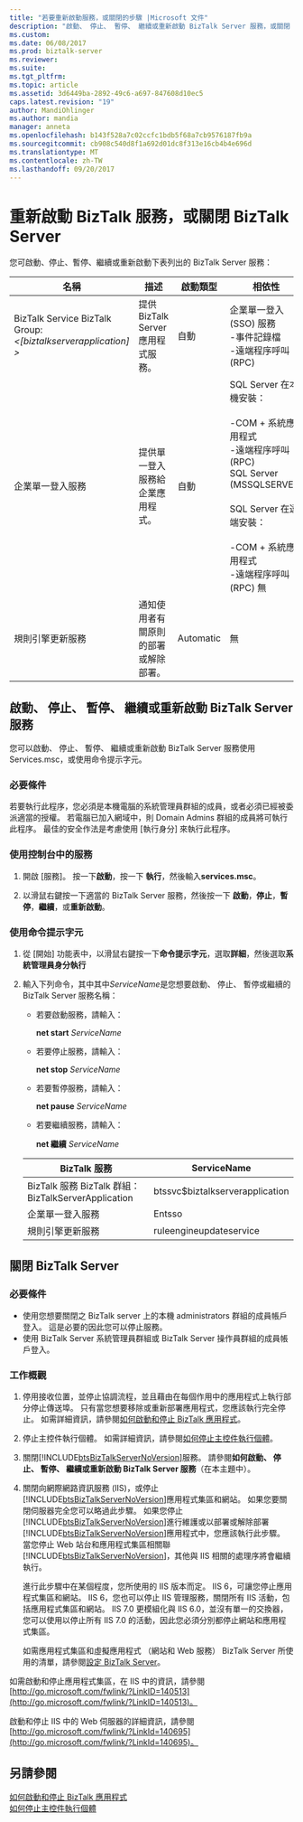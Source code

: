 ```yaml
---
title: "若要重新啟動服務，或關閉的步驟 |Microsoft 文件"
description: "啟動、 停止、 暫停、 繼續或重新啟動 BizTalk Server 服務，或關閉 BizTalk Server 電腦"
ms.custom: 
ms.date: 06/08/2017
ms.prod: biztalk-server
ms.reviewer: 
ms.suite: 
ms.tgt_pltfrm: 
ms.topic: article
ms.assetid: 3d6449ba-2892-49c6-a697-847608d10ec5
caps.latest.revision: "19"
author: MandiOhlinger
ms.author: mandia
manager: anneta
ms.openlocfilehash: b143f528a7c02ccfc1bdb5f68a7cb9576187fb9a
ms.sourcegitcommit: cb908c540d8f1a692d01dc8f313e16cb4b4e696d
ms.translationtype: MT
ms.contentlocale: zh-TW
ms.lasthandoff: 09/20/2017
---
```

# <a name="restart-biztalk-services-or-shut-down-the-biztalk-server"></a>重新啟動 BizTalk 服務，或關閉 BizTalk Server

您可啟動、停止、暫停、繼續或重新啟動下表列出的 BizTalk Server 服務：  
  
|名稱|描述|啟動類型|相依性|  
|----------|-----------------|------------------|------------------|  
|BizTalk Service BizTalk Group:  *\<[biztalkserverapplication] >*|提供 BizTalk Server 應用程式服務。|自動|企業單一登入 (SSO) 服務<br />-事件記錄檔<br />-遠端程序呼叫 (RPC)|  
|企業單一登入服務|提供單一登入服務給企業應用程式。|自動|SQL Server 在本機安裝：<br /><br /> -COM + 系統應用程式<br />-遠端程序呼叫 (RPC)<br />SQL Server (MSSQLSERVER)<br /><br /> SQL Server 在遠端安裝：<br /><br /> -COM + 系統應用程式<br />-遠端程序呼叫 (RPC) 無|  
|規則引擎更新服務|通知使用者有關原則的部署或解除部署。|Automatic|無|  
  
 
## <a name="start-stop-pause-resume-or-restart-a-biztalk-server-service"></a>啟動、 停止、 暫停、 繼續或重新啟動 BizTalk Server 服務  
 您可以啟動、 停止、 暫停、 繼續或重新啟動 BizTalk Server 服務使用 Services.msc，或使用命令提示字元。

### <a name="prerequisites"></a>必要條件  
 若要執行此程序，您必須是本機電腦的系統管理員群組的成員，或者必須已經被委派適當的授權。 若電腦已加入網域中，則 Domain Admins 群組的成員將可執行此程序。 最佳的安全作法是考慮使用 [執行身分] 來執行此程序。 
  
### <a name="use-services-in-control-panel"></a>使用控制台中的服務  
  
1.  開啟 [服務]。 按一下**啟動**，按一下 **執行**，然後輸入**services.msc**。  
  
2.  以滑鼠右鍵按一下適當的 BizTalk Server 服務，然後按一下 **啟動**，**停止**，**暫停**，**繼續**，或**重新啟動**。  
  
### <a name="use-a-command-prompt"></a>使用命令提示字元  
  
1.  從 [開始] 功能表中，以滑鼠右鍵按一下**命令提示字元**，選取**詳細**，然後選取**系統管理員身分執行**
  
2.  輸入下列命令，其中其中*ServiceName*是您想要啟動、 停止、 暫停或繼續的 BizTalk Server 服務名稱：  
  
    -   若要啟動服務，請輸入：  
  
         **net start** *ServiceName*  
  
    -   若要停止服務，請輸入：  
  
         **net stop** *ServiceName*  
  
    -   若要暫停服務，請輸入：  
  
         **net pause** *ServiceName*  
  
    -   若要繼續服務，請輸入：  
  
         **net 繼續** *ServiceName*  

    |BizTalk 服務|ServiceName|  
    |---|---|  
    |BizTalk 服務 BizTalk 群組：BizTalkServerApplication|btssvc$biztalkserverapplication|  
    |企業單一登入服務|Entsso|  
    |規則引擎更新服務|ruleengineupdateservice|
  
## <a name="shut-down-biztalk-server"></a>關閉 BizTalk Server  

### <a name="prerequisites"></a>必要條件  
-   使用您想要關閉之 BizTalk server 上的本機 administrators 群組的成員帳戶登入。 這是必要的因此您可以停止服務。  
-   使用 BizTalk Server 系統管理員群組或 BizTalk Server 操作員群組的成員帳戶登入。 

### <a name="task-overview"></a>工作概觀
1.  停用接收位置，並停止協調流程，並且藉由在每個作用中的應用程式上執行部分停止傳送埠。 只有當您想要移除或重新部署應用程式，您應該執行完全停止。 如需詳細資訊，請參閱[如何啟動和停止 BizTalk 應用程式](../core/how-to-start-and-stop-a-biztalk-application.md)。  
  
2.  停止主控件執行個體。 如需詳細資訊，請參閱[如何停止主控件執行個體](../core/how-to-stop-a-host-instance.md)。  
  
3.  關閉[!INCLUDE[btsBizTalkServerNoVersion](../includes/btsbiztalkservernoversion-md.md)]服務。 請參閱**如何啟動、 停止、 暫停、 繼續或重新啟動 BizTalk Server 服務**（在本主題中）。
  
4.  關閉向網際網路資訊服務 (IIS)，或停止[!INCLUDE[btsBizTalkServerNoVersion](../includes/btsbiztalkservernoversion-md.md)]應用程式集區和網站。 如果您要關閉伺服器完全您可以略過此步驟。 如果您停止[!INCLUDE[btsBizTalkServerNoVersion](../includes/btsbiztalkservernoversion-md.md)]進行維護或以部署或解除部署[!INCLUDE[btsBizTalkServerNoVersion](../includes/btsbiztalkservernoversion-md.md)]應用程式中，您應該執行此步驟。 當您停止 Web 站台和應用程式集區相關聯[!INCLUDE[btsBizTalkServerNoVersion](../includes/btsbiztalkservernoversion-md.md)]，其他與 IIS 相關的處理序將會繼續執行。  
  
     進行此步驟中在某個程度，您所使用的 IIS 版本而定。 IIS 6，可讓您停止應用程式集區和網站。 IIS 6，您也可以停止 IIS 管理服務，關閉所有 IIS 活動，包括應用程式集區和網站。 IIS 7.0 更模組化與 IIS 6.0，並沒有單一的交換器，您可以使用以停止所有 IIS 7.0 的活動，因此您必須分別都停止網站和應用程式集區。  
  
     如需應用程式集區和虛擬應用程式 （網站和 Web 服務） BizTalk Server 所使用的清單，請參閱[設定 BizTalk Server](../install-and-config-guides/configure-biztalk-server.md)。  
  
 如需啟動和停止應用程式集區，在 IIS 中的資訊，請參閱[http://go.microsoft.com/fwlink/?LinkID=140513](http://go.microsoft.com/fwlink/?LinkID=140513)。  
  
 啟動和停止 IIS 中的 Web 伺服器的詳細資訊，請參閱[http://go.microsoft.com/fwlink/?LinkId=140695](http://go.microsoft.com/fwlink/?LinkId=140695)。  
  
## <a name="see-also"></a>另請參閱  
 [如何啟動和停止 BizTalk 應用程式](../core/how-to-start-and-stop-a-biztalk-application.md)   
 [如何停止主控件執行個體](../core/how-to-stop-a-host-instance.md)   
